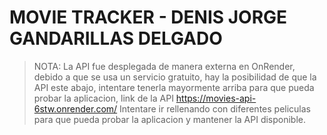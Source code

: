 # MOVIE TRACKER - DENIS JORGE GANDARILLAS DELGADO

> NOTA: La API fue desplegada de manera externa en OnRender, debido a que se usa un servicio gratuito, hay la posibilidad de que la API este abajo, intentare tenerla mayormente arriba para que pueda probar la aplicacion, link de la API
> https://movies-api-6stw.onrender.com/
> Intentare ir rellenando con diferentes peliculas para que pueda probar la aplicacion y mantener la API disponible.
